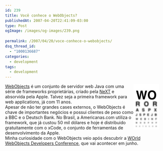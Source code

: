 ```yaml
---
id: 239
title: Você conhece o WebObjects?
publishedAt: 2007-04-20T22:41:09-03:00
type: Post
ogImage: /images/og-images/239.png

permalink: /2007/04/20/voce-conhece-o-webobjects/
dsq_thread_id:
  - "1000136687"
categories:
  - development
tags:
  - development
---
```

<img src='/wp-content/uploads/2007/04/wo.jpg' align="right" />[WebObjects](http://www.apple.com/webobjects/) é um conjunto de servidor web Java com uma série de frameworks proprietárias, criado pela [NeXT](http://en.wikipedia.org/wiki/NeXT) e absorvida pela Apple. Talvez seja a primeira framework para web applications, já com 11 anos.  
Apesar de não ter grandes cases externos, o WebObjects é chave de importantes negócios e possui clientes de peso como a BBC e o Deutsch Bank. No Brasil, a Americanas.com utiliza o framework, que já custou 50 mil dólares e hoje é distribuido gratuitamente com o xCode, o conjunto de ferramentas de desenvolvimento da Apple.  
Minha curiosidade com o WebObjects veio após descubrir a [WOrld WebObjects Developers Conference](http://www.gvcsitemaker.com/wowodc.2007/home), que vai acontecer em junho.
